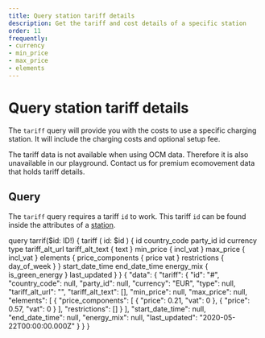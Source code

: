 ```yaml
---
title: Query station tariff details
description: Get the tariff and cost details of a specific station
order: 11
frequently:
- currency
- min_price
- max_price
- elements
---
```


# Query station tariff details <premium />
The `tariff` query will provide you with the costs to use a specific charging station. It will include the charging costs and optional setup fee.

<note>
The tariff data is not available when using OCM data. Therefore it is also unavailable in our playground. <cta action='smallchat'>Contact us<cta> for premium ecomovement data that holds tariff details.
</note>

## Query
The `tariff` query requires a tariff `id` to work. This tariff `id` can be found inside the attributes of a [station]().

<schema name="tariff" :frequent="frequently"></schema>

<response error="tariff"></response>

<playground>
<code-block lang="graphql" type="query">	
query tarrif($id: ID!) {
  tariff (
	id: $id
  ) {
    id
    country_code
    party_id
    id
    currency
    type
    tariff_alt_url
    tariff_alt_text {
      text
    }
    min_price {
      incl_vat
    }
    max_price {
      incl_vat
    }
    elements {
      price_components {
        price
        vat
      }
      restrictions {
        day_of_week
      }
    }
    start_date_time
    end_date_time
    energy_mix {
      is_green_energy
    }
    last_updated
  }
}
</code-block>
<code-block lang="json" type="response">
{
    "data": {
        "tariff": {
            "id": "#",
            "country_code": null,
            "party_id": null,
            "currency": "EUR",
            "type": null,
            "tariff_alt_url": "",
            "tariff_alt_text": [],
            "min_price": null,
            "max_price": null,
            "elements": [
                {
                    "price_components": [
                        {
                            "price": 0.21,
                            "vat": 0
                        },
                        {
                            "price": 0.57,
                            "vat": 0
                        }
                    ],
                    "restrictions": []
                }
            ],
            "start_date_time": null,
            "end_date_time": null,
            "energy_mix": null,
            "last_updated": "2020-05-22T00:00:00.000Z"
        }
    }
}
</code-block>
</playground>
